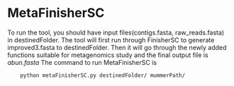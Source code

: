 # MetaFinisherSC
To run the tool, you should have input files(contigs.fasta, raw_reads.fasta) in destinedFolder. The tool will first run through FinisherSC to generate improved3.fasta to destinedFolder. Then it will go through the newly added functions suitable for metagenomics study and the final output file is *abun.fasta*
The command to run MetaFinisherSC is 

        python metaFinisherSC.py destinedFolder/ mummerPath/
        
